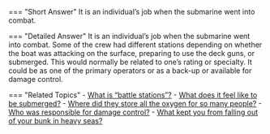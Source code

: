 
=== "Short Answer"
    It is an individual’s job when the submarine went into combat.

=== "Detailed Answer"
    It is an individual’s job when the submarine went into combat.  Some of the crew had different stations depending on whether the boat was attacking on the surface, preparing to use the deck guns, or submerged.  This would normally be related to one’s rating or specialty.  It could be as one of the primary operators or as a back-up or available for damage control.

=== "Related Topics"
    - [What is “battle stations”?](../FAQs/what-is-battle-stations.md)
    - [What does it feel like to be submerged?](../FAQs/what-does-it-feel-like-to-be-submerged.md)
    - [Where did they store all the oxygen for so many people?](../FAQs/where-did-they-store-all-the-oxygen-for-so-many-people.md)
    - [Who was responsible for damage control?](../FAQs/who-was-responsible-for-damage-control.md)
    - [What kept you from falling out of your bunk in heavy seas?](../FAQs/what-kept-you-from-falling-out-of-your-bunk-in-heavy-seas.md)
